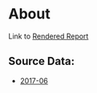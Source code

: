 # About
Link to [Rendered Report](https://carpentries.github.io/assessment/software-carpentry/postreport.html)

## Source Data:
* [2017-06](https://raw.githubusercontent.com/carpentries/assessment/master/software-carpentry/data.csv)

